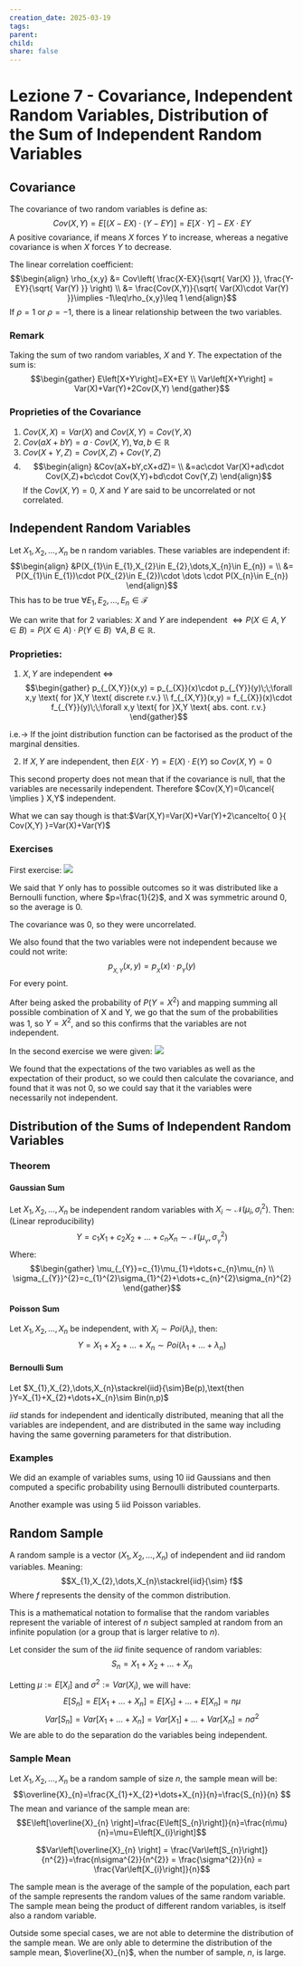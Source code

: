 ```yaml
---
creation_date: 2025-03-19
tags: 
parent: 
child: 
share: false
---
```

# Lezione 7 - Covariance, Independent Random Variables, Distribution of the Sum of Independent Random Variables

## Covariance

The covariance of two random variables is define as:
$$Cov(X,Y)=E\left[(X-EX)\cdot(Y-EY)\right]=E\left[X\cdot Y\right]-EX\cdot EY$$
A positive covariance, if means $X$ forces $Y$ to increase, whereas a negative covariance is when $X$ forces $Y$ to decrease.

The linear correlation coefficient:
$$\begin{align}
\rho_{x,y} &= Cov\left(  \frac{X-EX}{\sqrt{ Var(X) }}, \frac{Y-EY}{\sqrt{ Var(Y) }} \right)  \\
&= \frac{Cov(X,Y)}{\sqrt{ Var(X)\cdot Var(Y) }}\implies -1\leq\rho_{x,y}\leq 1
\end{align}$$
If $\rho=1$ or $\rho=-1$, there is a linear relationship between the two variables.

### Remark
Taking the sum of two random variables, $X$ and $Y$. The expectation of the sum is:
$$\begin{gather}
E\left[X+Y\right]=EX+EY \\
Var\left[X+Y\right] = Var(X)+Var(Y)+2Cov(X,Y)
\end{gather}$$
### Proprieties of the Covariance

1. $Cov(X,X)= Var(X)$ and $Cov(X,Y)=Cov(Y,X)$
2. $Cov(aX+bY)=a\cdot Cov(X,Y), \forall a,b\in\mathbb{R}$
3. $Cov(X+Y,Z)=Cov(X,Z)+Cov(Y,Z)$
4. $$\begin{align}
&Cov(aX+bY,cX+dZ)= \\
&=ac\cdot Var(X)+ad\cdot Cov(X,Z)+bc\cdot Cov(X,Y)+bd\cdot Cov(Y,Z)
\end{align}$$
If the $Cov(X,Y)=0$, $X$ and $Y$ are said to be uncorrelated or not correlated.

## Independent Random Variables

Let $X_{1},X_{2},\dots,X_{n}$ be n random variables. These variables are independent if:
$$\begin{align}
&P(X_{1}\in E_{1},X_{2}\in E_{2},\dots,X_{n}\in E_{n}) = \\
&= P(X_{1}\in E_{1})\cdot P(X_{2}\in E_{2})\cdot \dots \cdot P(X_{n}\in E_{n})
\end{align}$$
This has to be true $\forall E_{1},E_{2},\dots,E_{n}\in\mathcal{F}$

We can write that for 2 variables:
$X$ and $Y$ are independent $\iff P(X\in A,Y\in B)=P(X\in A)\cdot P(Y\in B)\;\;\forall A,B\in \mathbb{R}$.

### Proprieties:

1. $X,Y$ are independent $\iff$
$$\begin{gather}
p_{_{X,Y}}(x,y) = p_{_{X}}(x)\cdot p_{_{Y}}(y)\;\;\forall x,y \text{ for }X,Y \text{ discrete r.v.} \\
f_{_{X,Y}}(x,y) = f_{_{X}}(x)\cdot f_{_{Y}}(y)\;\;\forall x,y \text{ for }X,Y \text{ abs. cont. r.v.}
\end{gather}$$

i.e.$\to$ If the joint distribution function can be factorised as the product of the marginal densities.

2. If $X,Y$ are independent, then $E(X\cdot Y)=E(X)\cdot E(Y)$ so $Cov(X,Y)=0$

This second property does not mean that if the covariance is null, that the variables are necessarily independent. Therefore $Cov(X,Y)=0\cancel{ \implies } X,Y$ independent.

What we can say though is that:$Var(X,Y)=Var(X)+Var(Y)+2\cancelto{ 0 }{ Cov(X,Y) }=Var(X)+Var(Y)$

### Exercises

First exercise:
![](Pasted%20image%2020250319164239.png)

We said that $Y$ only has to possible outcomes so it was distributed like a Bernoulli function, where $p=\frac{1}{2}$, and X was symmetric around 0, so the average is 0.

The covariance was 0, so they were uncorrelated.

We also found that the two variables were not independent because we could not write:
$$p_{_{X,Y}}(x,y)=p_{_{X}}(x)\cdot p_{_{Y}}(y)$$
For every point.

After being asked the probability of $P(Y=X^{2})$ and mapping summing all possible combination of X and Y, we go that the sum of the probabilities was 1, so $Y=X^{2}$, and so this confirms that the variables are not independent.

In the second exercise we were given:
![](Pasted%20image%2020250319164654.png)

We found that the expectations of the two variables as well as the expectation of their product, so we could then calculate the covariance, and found that it was not 0, so we could say that it the variables were necessarily not independent.

## Distribution of the Sums of Independent Random Variables

### Theorem

#### Gaussian Sum
Let $X_{1},X_{2},\dots,X_{n}$ be independent random variables with $X_{i}\sim \mathcal{N}(\mu_{i},\sigma_{i}^{2})$.
Then: (Linear reproducibility)
$$Y = c_{1}X_{1}+c_{2}X_{2}+\dots+c_{n}X_{n}\sim \mathcal{N}(\mu_{_{Y}},\sigma_{_{Y}}^{2})$$
Where:
$$\begin{gather}
\mu_{_{Y}}=c_{1}\mu_{1}+\dots+c_{n}\mu_{n} \\
\sigma_{_{Y}}^{2}=c_{1}^{2}\sigma_{1}^{2}+\dots+c_{n}^{2}\sigma_{n}^{2}
\end{gather}$$
#### Poisson Sum
Let $X_{1},X_{2},\dots,X_{n}$ be independent, with $X_{i}\sim Poi(\lambda_{i})$, then:
$$Y=X_{1}+X_{2}+\dots+X_{n}\sim Poi(\lambda_{1}+\dots+\lambda_{n})$$
#### Bernoulli Sum
Let $X_{1},X_{2},\dots,X_{n}\stackrel{iid}{\sim}Be(p),\text{then }Y=X_{1}+X_{2}+\dots+X_{n}\sim Bin(n,p)$

$iid$ stands for independent and identically distributed, meaning that all the variables are independent, and are distributed in the same way including having the same governing parameters for that distribution. 

### Examples

We did an example of variables sums, using 10 iid Gaussians and then computed a specific probability using Bernoulli distributed counterparts.

Another example was using 5 iid Poisson variables.

## Random Sample
A random sample is a vector ($X_{1},X_{2},\dots,X_{n}$) of independent and iid random variables. Meaning:
$$X_{1},X_{2},\dots,X_{n}\stackrel{iid}{\sim} f$$
Where $f$ represents the density of the common distribution.

This is a mathematical notation to formalise that the random variables represent the variable of interest of $n$ subject sampled at random from an infinite population (or a group that is larger relative to $n$).

Let consider the sum of the $iid$ finite sequence of random variables:
$$S_{n}=X_{1}+X_{2}+\dots+X_{n}$$

Letting $\mu:=E\left[X_{i}\right]$ and $\sigma^{2}:=Var(X_{i})$, we will have:
$$E\left[S_{n}\right]=E\left[X_{1}+\dots+X_{n}\right]=E\left[X_{1}\right]+\dots+E{\left[X_{n}\right]} = n\mu $$
$$Var\left[S_{n}\right]=Var\left[X_{1}+\dots+X_{n}\right]=Var\left[X_{1}\right]+\dots+Var\left[X_{n}\right] = n\sigma^{2}$$
We are able to do the separation do the variables being independent.

### Sample Mean
Let $X_{1},X_{2},\dots,X_{n}$ be a random sample of size $n$, the sample mean will be:
$$\overline{X}_{n}=\frac{X_{1}+X_{2}+\dots+X_{n}}{n}=\frac{S_{n}}{n} $$
The mean and variance of the sample mean are:
$$E\left[\overline{X}_{n} \right]=\frac{E\left[S_{n}\right]}{n}=\frac{n\mu}{n}=\mu=E\left[X_{i}\right]$$

$$Var\left[\overline{X}_{n} \right] = \frac{Var\left[S_{n}\right]}{n^{2}}=\frac{n\sigma^{2}}{n^{2}} = \frac{\sigma^{2}}{n} = \frac{Var\left[X_{i}\right]}{n}$$

The sample mean is the average of the sample of the population, each part of the sample represents the random values of the same random variable.
The sample mean being the product of different random variables, is itself also a random variable.

Outside some special cases, we are not able to determine the distribution of the sample mean. We are only able to determine the distribution of the sample mean, $\overline{X}_{n}$, when the number of sample, $n$, is large.